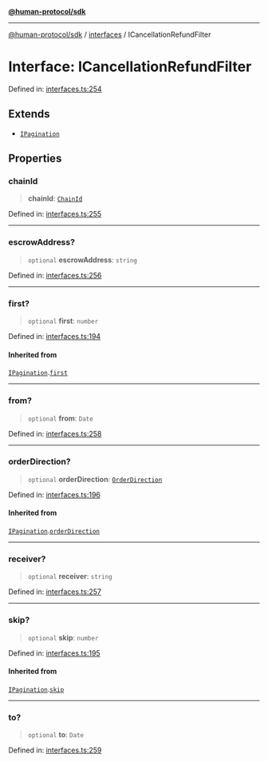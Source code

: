 [**@human-protocol/sdk**](../../README.md)

***

[@human-protocol/sdk](../../modules.md) / [interfaces](../README.md) / ICancellationRefundFilter

# Interface: ICancellationRefundFilter

Defined in: [interfaces.ts:254](https://github.com/humanprotocol/human-protocol/blob/111a3dfb8ed775487998fa7cc407fdc884e7a927/packages/sdk/typescript/human-protocol-sdk/src/interfaces.ts#L254)

## Extends

- [`IPagination`](IPagination.md)

## Properties

### chainId

> **chainId**: [`ChainId`](../../enums/enumerations/ChainId.md)

Defined in: [interfaces.ts:255](https://github.com/humanprotocol/human-protocol/blob/111a3dfb8ed775487998fa7cc407fdc884e7a927/packages/sdk/typescript/human-protocol-sdk/src/interfaces.ts#L255)

***

### escrowAddress?

> `optional` **escrowAddress**: `string`

Defined in: [interfaces.ts:256](https://github.com/humanprotocol/human-protocol/blob/111a3dfb8ed775487998fa7cc407fdc884e7a927/packages/sdk/typescript/human-protocol-sdk/src/interfaces.ts#L256)

***

### first?

> `optional` **first**: `number`

Defined in: [interfaces.ts:194](https://github.com/humanprotocol/human-protocol/blob/111a3dfb8ed775487998fa7cc407fdc884e7a927/packages/sdk/typescript/human-protocol-sdk/src/interfaces.ts#L194)

#### Inherited from

[`IPagination`](IPagination.md).[`first`](IPagination.md#first)

***

### from?

> `optional` **from**: `Date`

Defined in: [interfaces.ts:258](https://github.com/humanprotocol/human-protocol/blob/111a3dfb8ed775487998fa7cc407fdc884e7a927/packages/sdk/typescript/human-protocol-sdk/src/interfaces.ts#L258)

***

### orderDirection?

> `optional` **orderDirection**: [`OrderDirection`](../../enums/enumerations/OrderDirection.md)

Defined in: [interfaces.ts:196](https://github.com/humanprotocol/human-protocol/blob/111a3dfb8ed775487998fa7cc407fdc884e7a927/packages/sdk/typescript/human-protocol-sdk/src/interfaces.ts#L196)

#### Inherited from

[`IPagination`](IPagination.md).[`orderDirection`](IPagination.md#orderdirection)

***

### receiver?

> `optional` **receiver**: `string`

Defined in: [interfaces.ts:257](https://github.com/humanprotocol/human-protocol/blob/111a3dfb8ed775487998fa7cc407fdc884e7a927/packages/sdk/typescript/human-protocol-sdk/src/interfaces.ts#L257)

***

### skip?

> `optional` **skip**: `number`

Defined in: [interfaces.ts:195](https://github.com/humanprotocol/human-protocol/blob/111a3dfb8ed775487998fa7cc407fdc884e7a927/packages/sdk/typescript/human-protocol-sdk/src/interfaces.ts#L195)

#### Inherited from

[`IPagination`](IPagination.md).[`skip`](IPagination.md#skip)

***

### to?

> `optional` **to**: `Date`

Defined in: [interfaces.ts:259](https://github.com/humanprotocol/human-protocol/blob/111a3dfb8ed775487998fa7cc407fdc884e7a927/packages/sdk/typescript/human-protocol-sdk/src/interfaces.ts#L259)
